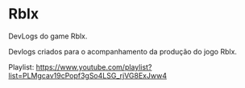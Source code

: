 # Rblx
DevLogs do game Rblx.

Devlogs criados para o acompanhamento da produção do jogo Rblx.

Playlist: https://www.youtube.com/playlist?list=PLMgcav19cPopf3gSo4LSG_rjVG8ExJww4



